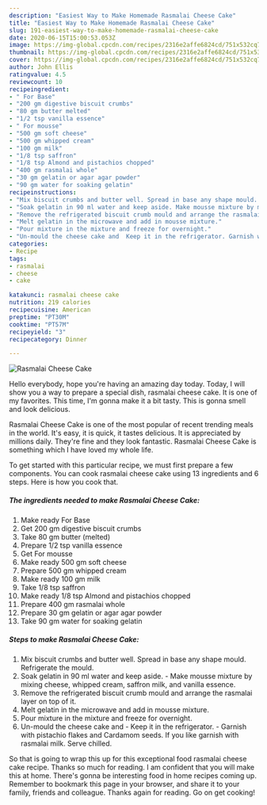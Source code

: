 ```yaml
---
description: "Easiest Way to Make Homemade Rasmalai Cheese Cake"
title: "Easiest Way to Make Homemade Rasmalai Cheese Cake"
slug: 191-easiest-way-to-make-homemade-rasmalai-cheese-cake
date: 2020-06-15T15:00:53.053Z
image: https://img-global.cpcdn.com/recipes/2316e2affe6824cd/751x532cq70/rasmalai-cheese-cake-recipe-main-photo.jpg
thumbnail: https://img-global.cpcdn.com/recipes/2316e2affe6824cd/751x532cq70/rasmalai-cheese-cake-recipe-main-photo.jpg
cover: https://img-global.cpcdn.com/recipes/2316e2affe6824cd/751x532cq70/rasmalai-cheese-cake-recipe-main-photo.jpg
author: John Ellis
ratingvalue: 4.5
reviewcount: 10
recipeingredient:
- " For Base"
- "200 gm digestive biscuit crumbs"
- "80 gm butter melted"
- "1/2 tsp vanilla essence"
- " For mousse"
- "500 gm soft cheese"
- "500 gm whipped cream"
- "100 gm milk"
- "1/8 tsp saffron"
- "1/8 tsp Almond and pistachios chopped"
- "400 gm rasmalai whole"
- "30 gm gelatin or agar agar powder"
- "90 gm water for soaking gelatin"
recipeinstructions:
- "Mix biscuit crumbs and butter well. Spread in base any shape mould. Refrigerate the mould."
- "Soak gelatin in 90 ml water and keep aside. Make mousse mixture by mixing cheese, whipped cream, saffron milk, and vanilla essence."
- "Remove the refrigerated biscuit crumb mould and arrange the rasmalai layer on top of it."
- "Melt gelatin in the microwave and add in mousse mixture."
- "Pour mixture in the mixture and freeze for overnight."
- "Un-mould the cheese cake and  Keep it in the refrigerator. Garnish with pistachio flakes and Cardamom seeds. If you like garnish with rasmalai milk. Serve chilled."
categories:
- Recipe
tags:
- rasmalai
- cheese
- cake

katakunci: rasmalai cheese cake 
nutrition: 219 calories
recipecuisine: American
preptime: "PT30M"
cooktime: "PT57M"
recipeyield: "3"
recipecategory: Dinner

---
```



![Rasmalai Cheese Cake](https://img-global.cpcdn.com/recipes/2316e2affe6824cd/751x532cq70/rasmalai-cheese-cake-recipe-main-photo.jpg)

Hello everybody, hope you're having an amazing day today. Today, I will show you a way to prepare a special dish, rasmalai cheese cake. It is one of my favorites. This time, I'm gonna make it a bit tasty. This is gonna smell and look delicious.

Rasmalai Cheese Cake is one of the most popular of recent trending meals in the world. It's easy, it is quick, it tastes delicious. It is appreciated by millions daily. They're fine and they look fantastic. Rasmalai Cheese Cake is something which I have loved my whole life.




To get started with this particular recipe, we must first prepare a few components. You can cook rasmalai cheese cake using 13 ingredients and 6 steps. Here is how you cook that.

<!--inarticleads1-->

##### The ingredients needed to make Rasmalai Cheese Cake:

1. Make ready  For Base
1. Get 200 gm digestive biscuit crumbs
1. Take 80 gm butter (melted)
1. Prepare 1/2 tsp vanilla essence
1. Get  For mousse
1. Make ready 500 gm soft cheese
1. Prepare 500 gm whipped cream
1. Make ready 100 gm milk
1. Take 1/8 tsp saffron
1. Make ready 1/8 tsp Almond and pistachios chopped
1. Prepare 400 gm rasmalai whole
1. Prepare 30 gm gelatin or agar agar powder
1. Take 90 gm water for soaking gelatin




<!--inarticleads2-->

##### Steps to make Rasmalai Cheese Cake:

1. Mix biscuit crumbs and butter well. Spread in base any shape mould. Refrigerate the mould.
1. Soak gelatin in 90 ml water and keep aside. - Make mousse mixture by mixing cheese, whipped cream, saffron milk, and vanilla essence.
1. Remove the refrigerated biscuit crumb mould and arrange the rasmalai layer on top of it.
1. Melt gelatin in the microwave and add in mousse mixture.
1. Pour mixture in the mixture and freeze for overnight.
1. Un-mould the cheese cake and  - Keep it in the refrigerator. - Garnish with pistachio flakes and Cardamom seeds. If you like garnish with rasmalai milk. Serve chilled.




So that is going to wrap this up for this exceptional food rasmalai cheese cake recipe. Thanks so much for reading. I am confident that you will make this at home. There's gonna be interesting food in home recipes coming up. Remember to bookmark this page in your browser, and share it to your family, friends and colleague. Thanks again for reading. Go on get cooking!
